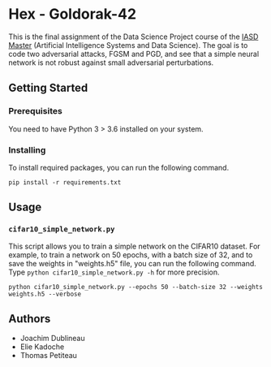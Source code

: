 # Hex - Goldorak-42
This is the final assignment of the Data Science Project course of the [IASD Master](https://www.lamsade.dauphine.fr/wp/iasd/en/) (Artificial Intelligence Systems and Data Science). The goal is to code two adversarial attacks, FGSM and PGD, and see that a simple neural network is not robust against small adversarial perturbations.

## Getting Started
### Prerequisites
You need to have Python 3 > 3.6 installed on your system.

### Installing
To install required packages, you can run the following command.

    pip install -r requirements.txt

## Usage
### `cifar10_simple_network.py`
This script allows you to train a simple network on the CIFAR10 dataset. For example, to train a network on 50 epochs, with a batch size of 32, and to save the weights in "weights.h5" file, you can run the following command. Type `python cifar10_simple_network.py -h` for more precision.

    python cifar10_simple_network.py --epochs 50 --batch-size 32 --weights weights.h5 --verbose

## Authors
* Joachim Dublineau
* Elie Kadoche
* Thomas Petiteau
